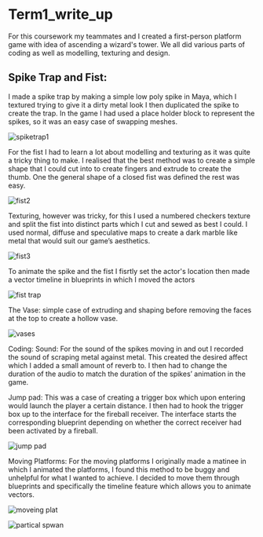 # Term1_write_up

For this coursework my teammates and I created a first-person platform game with idea of ascending a wizard's tower. We all did various parts of coding as well as modelling, texturing and design.

## Spike Trap and Fist:

I made a spike trap by making a simple low poly spike in Maya, which I textured trying to give it a dirty metal look I then duplicated the spike to create the trap. In the game I had used a place holder block to represent the spikes, so it was an easy case of swapping meshes. 

![spiketrap1](https://user-images.githubusercontent.com/32567724/35195469-cd3d4610-febb-11e7-8508-28ee968509d6.png)

For the fist I had to learn a lot about modelling and texturing as it was quite a tricky thing to make. I realised that the best method was to create a simple shape that I could cut into to create fingers and extrude to create the thumb. One the general shape of a closed fist was defined the rest was easy. 


![fist2](https://user-images.githubusercontent.com/32567724/35195494-51f418ac-febc-11e7-8db3-7e47277c5029.png)

Texturing, however was tricky, for this I used a numbered checkers texture and split the fist into distinct parts which I cut and sewed as best I could. I used normal, diffuse and speculative maps to create a dark marble like metal that would suit our game’s aesthetics.

![fist3](https://user-images.githubusercontent.com/32567724/35196113-ab474fce-fec5-11e7-89e8-ca7e3dd68d01.png)

To animate the spike and the fist I fisrtly set the actor's location then made a vector timeline in blueprints in which I moved the actors 

![fist trap](https://user-images.githubusercontent.com/32567724/35196347-b7f215b2-fec8-11e7-9c8e-937d531a4524.PNG)

The Vase: simple case of extruding and shaping before removing the faces at the top to create a hollow vase. 


![vases](https://user-images.githubusercontent.com/32567724/35195584-9b63d1c0-febd-11e7-835d-9cdf371f9ed8.png)



Coding:
Sound: 
For the sound of the spikes moving in and out I recorded the sound of scraping metal against metal. This created the desired affect which I added a small amount of reverb to. I then had to change the duration of the audio to match the duration of the spikes’ animation in the game. 

Jump pad:
This was a case of creating a trigger box which upon entering would launch the player a certain distance. I then had to hook the trigger box up to the interface for the fireball receiver. The interface starts the corresponding blueprint depending on whether the correct receiver had been activated by a fireball. 

![jump pad](https://user-images.githubusercontent.com/32567724/35196653-e68acea6-fecc-11e7-8f36-06d7bbab5e86.PNG)

Moving Platforms:
For the moving platforms I originally made a matinee in which I animated the platforms, I found this method to be buggy and unhelpful for what I wanted to achieve. I decided to move them through blueprints and specifically the timeline feature which allows you to animate vectors. 

![moveing plat](https://user-images.githubusercontent.com/32567724/35196654-e6a61922-fecc-11e7-8516-834307a497d7.PNG)







![partical spwan](https://user-images.githubusercontent.com/32567724/35196655-e6bfed5c-fecc-11e7-9f14-f31e2a4e3541.PNG)



